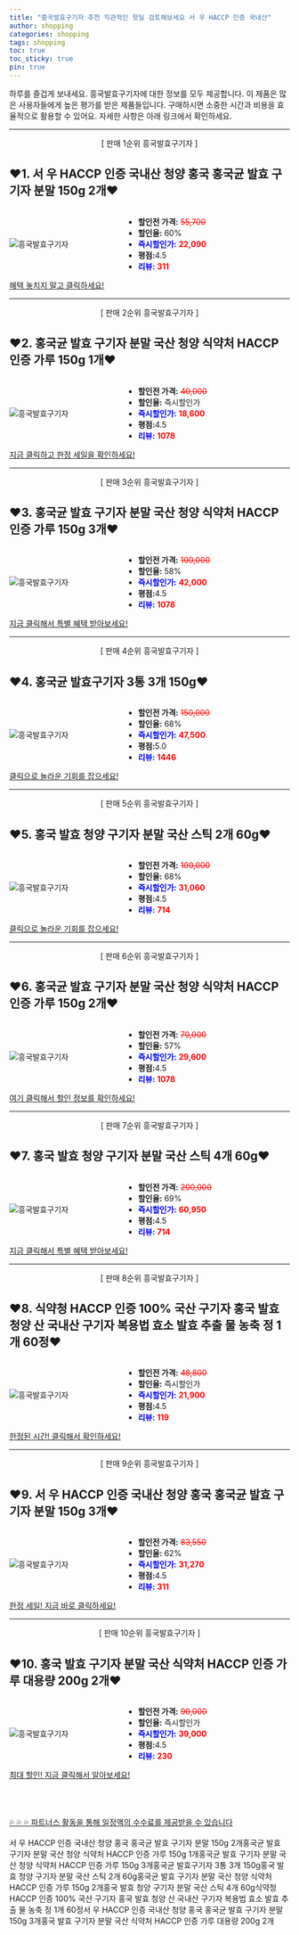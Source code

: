 ```yaml
---
title: "흥국발효구기자 추천 직관적인 핫딜 검토해보세요 서 우 HACCP 인증 국내산"
author: shopping
categories: shopping
tags: shopping
toc: true
toc_sticky: true
pin: true
---
```

하루를 즐겁게 보내세요. 흥국발효구기자에 대한 정보를 모두 제공합니다. 이 제품은 많은 사용자들에게 높은 평가를 받은 제품들입니다. 구매하시면 소중한 시간과 비용을 효율적으로 활용할 수 있어요. 자세한 사항은 아래 링크에서 확인하세요.

---
<p class="toplist" style="margin: 0 auto; display: block; width: fit-content;">[ 판매 1순위 흥국발효구기자 ]</p>

<h2><strong>❤️1. 서 우 HACCP 인증 국내산 청양 홍국 홍국균 발효 구기자 분말 150g 2개❤️</strong></h2>

<div style="display: flex; align-items: center;">
    <div style="flex: 0.4;">
        <img src="https://thumbnail9.coupangcdn.com/thumbnails/remote/230x230ex/image/vendor_inventory/7717/e59cf21d65c038859d15213793aa3068093714c9474de70e2a2633eb6b2a.png" alt="흥국발효구기자" style="max-width: 100%;">
    </div>
    <div style="flex: 0.6; margin-left: 10px;">
        <ul>
            <li><strong>할인전 가격:</strong> <del style="color: red;">55,700</del></li>
            <li><strong>할인율:</strong> 60%</li>
            <li><span style='color:blue'><strong>즉시할인가:</strong></span> <span style='color:red'><strong>22,090</strong></span></li>
            <li><strong>평점:</strong>4.5</li>
            <li><span style='color:blue'><strong>리뷰:</strong></span> <span style='color:red'><strong>311</strong></span></li>
        </ul>
    </div>
</div>
<div class="center">
    <a href="https://selin100587.github.io?lptag=AF9450613&subid=githubio&pageKey=7335373944&traceid=V0-153&itemId=18841418700&vendorItemId=84885374187" class="myButton">
        혜택 놓치지 말고 클릭하세요!
    </a>
</div>


---
<p class="toplist" style="margin: 0 auto; display: block; width: fit-content;">[ 판매 2순위 흥국발효구기자 ]</p>

<h2><strong>❤️2. 홍국균 발효 구기자 분말 국산 청양 식약처 HACCP 인증 가루 150g 1개❤️</strong></h2>

<div style="display: flex; align-items: center;">
    <div style="flex: 0.4;">
        <img src="https://thumbnail7.coupangcdn.com/thumbnails/remote/230x230ex/image/vendor_inventory/15dc/d09e5633c096b18c6a2380f0f812c5aec8fede9b4b5e64e2e7b06dd87f3c.jpg" alt="흥국발효구기자" style="max-width: 100%;">
    </div>
    <div style="flex: 0.6; margin-left: 10px;">
        <ul>
            <li><strong>할인전 가격:</strong> <del style="color: red;">40,000</del></li>
            <li><strong>할인율:</strong> 즉시할인가</li>
            <li><span style='color:blue'><strong>즉시할인가:</strong></span> <span style='color:red'><strong>18,600</strong></span></li>
            <li><strong>평점:</strong>4.5</li>
            <li><span style='color:blue'><strong>리뷰:</strong></span> <span style='color:red'><strong>1078</strong></span></li>
        </ul>
    </div>
</div>
<div class="center">
    <a href="https://selin100587.github.io?lptag=AF9450613&subid=githubio&pageKey=7585507727&traceid=V0-153&itemId=20033250398&vendorItemId=86066233557" class="myButton">
        지금 클릭하고 한정 세일을 확인하세요!
    </a>
</div>


---
<p class="toplist" style="margin: 0 auto; display: block; width: fit-content;">[ 판매 3순위 흥국발효구기자 ]</p>

<h2><strong>❤️3. 홍국균 발효 구기자 분말 국산 청양 식약처 HACCP 인증 가루 150g 3개❤️</strong></h2>

<div style="display: flex; align-items: center;">
    <div style="flex: 0.4;">
        <img src="https://thumbnail6.coupangcdn.com/thumbnails/remote/230x230ex/image/vendor_inventory/f2ff/509ec6bb8b1f890314376872615f4b9d4fc2326aef35323f4bbbed59c7b6.jpg" alt="흥국발효구기자" style="max-width: 100%;">
    </div>
    <div style="flex: 0.6; margin-left: 10px;">
        <ul>
            <li><strong>할인전 가격:</strong> <del style="color: red;">100,000</del></li>
            <li><strong>할인율:</strong> 58%</li>
            <li><span style='color:blue'><strong>즉시할인가:</strong></span> <span style='color:red'><strong>42,000</strong></span></li>
            <li><strong>평점:</strong>4.5</li>
            <li><span style='color:blue'><strong>리뷰:</strong></span> <span style='color:red'><strong>1078</strong></span></li>
        </ul>
    </div>
</div>
<div class="center">
    <a href="https://selin100587.github.io?lptag=AF9450613&subid=githubio&pageKey=7585507727&traceid=V0-153&itemId=20033250443&vendorItemId=85018929131" class="myButton">
        지금 클릭해서 특별 혜택 받아보세요!
    </a>
</div>


---
<p class="toplist" style="margin: 0 auto; display: block; width: fit-content;">[ 판매 4순위 흥국발효구기자 ]</p>

<h2><strong>❤️4. 홍국균 발효구기자 3통 3개 150g❤️</strong></h2>

<div style="display: flex; align-items: center;">
    <div style="flex: 0.4;">
        <img src="https://thumbnail7.coupangcdn.com/thumbnails/remote/230x230ex/image/vendor_inventory/f7e5/56e14402f6c473b6a3e700d253385bf6530a9837f0b07d2c6ed172a0c777.png" alt="흥국발효구기자" style="max-width: 100%;">
    </div>
    <div style="flex: 0.6; margin-left: 10px;">
        <ul>
            <li><strong>할인전 가격:</strong> <del style="color: red;">150,000</del></li>
            <li><strong>할인율:</strong> 68%</li>
            <li><span style='color:blue'><strong>즉시할인가:</strong></span> <span style='color:red'><strong>47,500</strong></span></li>
            <li><strong>평점:</strong>5.0</li>
            <li><span style='color:blue'><strong>리뷰:</strong></span> <span style='color:red'><strong>1446</strong></span></li>
        </ul>
    </div>
</div>
<div class="center">
    <a href="https://selin100587.github.io?lptag=AF9450613&subid=githubio&pageKey=6489800363&traceid=V0-153&itemId=16920262374&vendorItemId=84098134239" class="myButton">
        클릭으로 놀라운 기회를 잡으세요!
    </a>
</div>


---
<p class="toplist" style="margin: 0 auto; display: block; width: fit-content;">[ 판매 5순위 흥국발효구기자 ]</p>

<h2><strong>❤️5. 홍국 발효 청양 구기자 분말 국산 스틱 2개 60g❤️</strong></h2>

<div style="display: flex; align-items: center;">
    <div style="flex: 0.4;">
        <img src="https://thumbnail10.coupangcdn.com/thumbnails/remote/230x230ex/image/vendor_inventory/562f/67ba6ff9e7ddb5f0a33ffc788b844319985a835de949ea22f100604e90c4.png" alt="흥국발효구기자" style="max-width: 100%;">
    </div>
    <div style="flex: 0.6; margin-left: 10px;">
        <ul>
            <li><strong>할인전 가격:</strong> <del style="color: red;">100,000</del></li>
            <li><strong>할인율:</strong> 68%</li>
            <li><span style='color:blue'><strong>즉시할인가:</strong></span> <span style='color:red'><strong>31,060</strong></span></li>
            <li><strong>평점:</strong>4.5</li>
            <li><span style='color:blue'><strong>리뷰:</strong></span> <span style='color:red'><strong>714</strong></span></li>
        </ul>
    </div>
</div>
<div class="center">
    <a href="https://selin100587.github.io?lptag=AF9450613&subid=githubio&pageKey=7635577864&traceid=V0-153&itemId=20274806382&vendorItemId=87625228188" class="myButton">
        클릭으로 놀라운 기회를 잡으세요!
    </a>
</div>


---
<p class="toplist" style="margin: 0 auto; display: block; width: fit-content;">[ 판매 6순위 흥국발효구기자 ]</p>

<h2><strong>❤️6. 홍국균 발효 구기자 분말 국산 청양 식약처 HACCP 인증 가루 150g 2개❤️</strong></h2>

<div style="display: flex; align-items: center;">
    <div style="flex: 0.4;">
        <img src="https://thumbnail7.coupangcdn.com/thumbnails/remote/230x230ex/image/vendor_inventory/2e79/0cf3b637e5820ec985d464434459559b099dd74e100b3144a8e8fe737057.jpg" alt="흥국발효구기자" style="max-width: 100%;">
    </div>
    <div style="flex: 0.6; margin-left: 10px;">
        <ul>
            <li><strong>할인전 가격:</strong> <del style="color: red;">70,000</del></li>
            <li><strong>할인율:</strong> 57%</li>
            <li><span style='color:blue'><strong>즉시할인가:</strong></span> <span style='color:red'><strong>29,600</strong></span></li>
            <li><strong>평점:</strong>4.5</li>
            <li><span style='color:blue'><strong>리뷰:</strong></span> <span style='color:red'><strong>1078</strong></span></li>
        </ul>
    </div>
</div>
<div class="center">
    <a href="https://selin100587.github.io?lptag=AF9450613&subid=githubio&pageKey=7585507727&traceid=V0-153&itemId=20033250400&vendorItemId=86066233537" class="myButton">
        여기 클릭해서 할인 정보를 확인하세요!
    </a>
</div>


---
<p class="toplist" style="margin: 0 auto; display: block; width: fit-content;">[ 판매 7순위 흥국발효구기자 ]</p>

<h2><strong>❤️7. 홍국 발효 청양 구기자 분말 국산 스틱 4개 60g❤️</strong></h2>

<div style="display: flex; align-items: center;">
    <div style="flex: 0.4;">
        <img src="https://thumbnail7.coupangcdn.com/thumbnails/remote/230x230ex/image/vendor_inventory/fff1/dfef3dadcb2d4bba9c85b1d9b7f87f05f7da1f571297781c3a21f665581c.png" alt="흥국발효구기자" style="max-width: 100%;">
    </div>
    <div style="flex: 0.6; margin-left: 10px;">
        <ul>
            <li><strong>할인전 가격:</strong> <del style="color: red;">200,000</del></li>
            <li><strong>할인율:</strong> 69%</li>
            <li><span style='color:blue'><strong>즉시할인가:</strong></span> <span style='color:red'><strong>60,950</strong></span></li>
            <li><strong>평점:</strong>4.5</li>
            <li><span style='color:blue'><strong>리뷰:</strong></span> <span style='color:red'><strong>714</strong></span></li>
        </ul>
    </div>
</div>
<div class="center">
    <a href="https://selin100587.github.io?lptag=AF9450613&subid=githubio&pageKey=7635577864&traceid=V0-153&itemId=20274806384&vendorItemId=87354407692" class="myButton">
        지금 클릭해서 특별 혜택 받아보세요!
    </a>
</div>


---
<p class="toplist" style="margin: 0 auto; display: block; width: fit-content;">[ 판매 8순위 흥국발효구기자 ]</p>

<h2><strong>❤️8. 식약청 HACCP 인증 100% 국산 구기자 홍국 발효 청양 산 국내산 구기자 복용법 효소 발효 추출 물 농축 정 1개 60정❤️</strong></h2>

<div style="display: flex; align-items: center;">
    <div style="flex: 0.4;">
        <img src="https://thumbnail7.coupangcdn.com/thumbnails/remote/230x230ex/image/vendor_inventory/a064/a87525c92bbc7a412740da777871aa966529ffdb715f5c910d6c2d62ad50.png" alt="흥국발효구기자" style="max-width: 100%;">
    </div>
    <div style="flex: 0.6; margin-left: 10px;">
        <ul>
            <li><strong>할인전 가격:</strong> <del style="color: red;">48,800</del></li>
            <li><strong>할인율:</strong> 즉시할인가</li>
            <li><span style='color:blue'><strong>즉시할인가:</strong></span> <span style='color:red'><strong>21,900</strong></span></li>
            <li><strong>평점:</strong>4.5</li>
            <li><span style='color:blue'><strong>리뷰:</strong></span> <span style='color:red'><strong>119</strong></span></li>
        </ul>
    </div>
</div>
<div class="center">
    <a href="https://selin100587.github.io?lptag=AF9450613&subid=githubio&pageKey=7603674355&traceid=V0-153&itemId=20120702687&vendorItemId=87215144102" class="myButton">
        한정된 시간! 클릭해서 확인하세요!
    </a>
</div>


---
<p class="toplist" style="margin: 0 auto; display: block; width: fit-content;">[ 판매 9순위 흥국발효구기자 ]</p>

<h2><strong>❤️9. 서 우 HACCP 인증 국내산 청양 홍국 홍국균 발효 구기자 분말 150g 3개❤️</strong></h2>

<div style="display: flex; align-items: center;">
    <div style="flex: 0.4;">
        <img src="https://thumbnail6.coupangcdn.com/thumbnails/remote/230x230ex/image/vendor_inventory/ce5f/e6f64a5a3377141a1e7a053d3f6afd167481388fc88176ed80373e81a4b0.png" alt="흥국발효구기자" style="max-width: 100%;">
    </div>
    <div style="flex: 0.6; margin-left: 10px;">
        <ul>
            <li><strong>할인전 가격:</strong> <del style="color: red;">83,550</del></li>
            <li><strong>할인율:</strong> 62%</li>
            <li><span style='color:blue'><strong>즉시할인가:</strong></span> <span style='color:red'><strong>31,270</strong></span></li>
            <li><strong>평점:</strong>4.5</li>
            <li><span style='color:blue'><strong>리뷰:</strong></span> <span style='color:red'><strong>311</strong></span></li>
        </ul>
    </div>
</div>
<div class="center">
    <a href="https://selin100587.github.io?lptag=AF9450613&subid=githubio&pageKey=7335373944&traceid=V0-153&itemId=18841418701&vendorItemId=84885374197" class="myButton">
        한정 세일! 지금 바로 클릭하세요!
    </a>
</div>


---
<p class="toplist" style="margin: 0 auto; display: block; width: fit-content;">[ 판매 10순위 흥국발효구기자 ]</p>

<h2><strong>❤️10. 홍국 발효 구기자 분말 국산 식약처 HACCP 인증 가루 대용량 200g 2개❤️</strong></h2>

<div style="display: flex; align-items: center;">
    <div style="flex: 0.4;">
        <img src="https://thumbnail10.coupangcdn.com/thumbnails/remote/230x230ex/image/vendor_inventory/f3dd/01a4cb2643bff0262c1a03c54eba8a62df86d25e14be0ae67894cdf58ea6.jpg" alt="흥국발효구기자" style="max-width: 100%;">
    </div>
    <div style="flex: 0.6; margin-left: 10px;">
        <ul>
            <li><strong>할인전 가격:</strong> <del style="color: red;">90,000</del></li>
            <li><strong>할인율:</strong> 즉시할인가</li>
            <li><span style='color:blue'><strong>즉시할인가:</strong></span> <span style='color:red'><strong>39,000</strong></span></li>
            <li><strong>평점:</strong>4.5</li>
            <li><span style='color:blue'><strong>리뷰:</strong></span> <span style='color:red'><strong>230</strong></span></li>
        </ul>
    </div>
</div>
<div class="center">
    <a href="https://selin100587.github.io?lptag=AF9450613&subid=githubio&pageKey=7433487072&traceid=V0-153&itemId=19312451890&vendorItemId=83211011042" class="myButton">
        최대 할인! 지금 클릭해서 알아보세요!
    </a>
</div>

<br><br><br>[💦 💦 💦 파트너스 활동을 통해 일정액의 수수료를 제공받을 수 있습니다](https://link.coupang.com/a/bcpT2c)<br><br>서 우 HACCP 인증 국내산 청양 홍국 홍국균 발효 구기자 분말 150g 2개홍국균 발효 구기자 분말 국산 청양 식약처 HACCP 인증 가루 150g 1개홍국균 발효 구기자 분말 국산 청양 식약처 HACCP 인증 가루 150g 3개홍국균 발효구기자 3통 3개 150g홍국 발효 청양 구기자 분말 국산 스틱 2개 60g홍국균 발효 구기자 분말 국산 청양 식약처 HACCP 인증 가루 150g 2개홍국 발효 청양 구기자 분말 국산 스틱 4개 60g식약청 HACCP 인증 100% 국산 구기자 홍국 발효 청양 산 국내산 구기자 복용법 효소 발효 추출 물 농축 정 1개 60정서 우 HACCP 인증 국내산 청양 홍국 홍국균 발효 구기자 분말 150g 3개홍국 발효 구기자 분말 국산 식약처 HACCP 인증 가루 대용량 200g 2개
